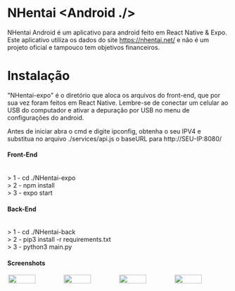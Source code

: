 # NHentai <Android ./>

NHentai Android é um aplicativo para android feito em React Native & Expo.
Este aplicativo utiliza os dados do site https://nhentai.net/ e não é um projeto oficial e tampouco tem objetivos financeiros.

# Instalação

"NHentai-expo" é o diretório que aloca os arquivos do front-end, que por sua vez foram feitos em React Native. Lembre-se de conectar um celular ao USB do computador e ativar a depuração por USB no menu de configurações do android.

Antes de iniciar abra o cmd e digite ipconfig, obtenha o seu IPV4 e substitua no arquivo ./services/api.js o baseURL para http://SEU-IP:8080/

#### Front-End

</br> > 1 - cd ./NHentai-expo
</br> > 2 - npm install
</br> > 3 - expo start

#### Back-End

</br> > 1 - cd ./NHentai-back
</br> > 2 - pip3 install -r requirements.txt
</br> > 3 - python3 main.py

#### Screenshots

<div style="display: flex; justify-content: center;">
    <img style="width: 50%; margin: 0 2px" src="https://i.imgur.com/dRYQ0Pi.jpg" />
    <img style="width: 50%;" src="https://i.imgur.com/8iystHu.jpg" />
    <img style="width: 50%; margin: 0 2px" src="https://i.imgur.com/y8DZ20T.jpg" />
    <img style="width: 50%;" src='https://i.imgur.com/jZ953dj.jpg' />
</div>
